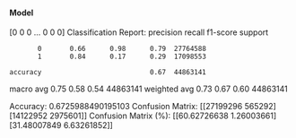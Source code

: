 #### Model
[0 0 0 ... 0 0 0]
Classification Report:
              precision    recall  f1-score   support

           0       0.66      0.98      0.79  27764588
           1       0.84      0.17      0.29  17098553

    accuracy                           0.67  44863141
   macro avg       0.75      0.58      0.54  44863141
weighted avg       0.73      0.67      0.60  44863141

Accuracy: 0.6725988490195103
Confusion Matrix:
[[27199296   565292]
 [14122952  2975601]]
Confusion Matrix (%):
[[60.62726638  1.26003661]
 [31.48007849  6.63261852]]
